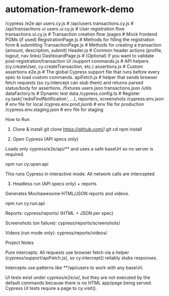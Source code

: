 # automation-framework-demo
/cypress
  /e2e
    api
      users.cy.js                 # /api/users
      transactions.cy.js          # /api/transactions
    ui
      users.ui.cy.js              # User registration flow
      transactions.ui.cy.js           # Transaction creation flow
  /pages                          # Mock frontend POMs (if used)
    RegistrationPage.js           # Methods for filling the registration form & submitting
    TransactionPage.js            # Methods for creating a transaction (amount, description, submit)
    Header.js                     # Common header actions (profile, logout, nav links)
    DashboardPage.js              # (Optional) if you want to validate post-registration/transaction UI
  /support
    commands.js                   # API helpers (cy.createUser, cy.createTransaction, etc.)
    assertions.js                 # Custom assertions
    e2e.js                        # The global Cypress support file that runs before every spec to load custom commands.
    apiFetch.js                   # helper that sends browser fetch requests (so cy.intercept can stub them) and returns parsed status/body for assertions.
  /fixtures
    users.json
    transactions.json
  /utils
    dataFactory.ts                # Dynamic test data
/cypress.config.ts                # Register cy.task('redisFindNotification', ...), reporters, screenshots
/cypress.env.json                 # env file for local
/cypres.env.prod.jsonb            # env file for production
/cypress.env.staging.json         # env file for staging



How to Run
1) Clone & install
git clone https://github.com/<your-username>/<repo-name>.git
cd <repo-name>
npm install

2) Open Cypress (API specs only)

Loads only cypress/e2e/api/** and uses a safe baseUrl so no server is required.

npm run cy:open:api

This runs Cypress in interactive mode. All network calls are intercepted


3) Headless run (API specs only) + reports

Generates Mochawesome HTML/JSON reports and videos.

npm run cy:run:api

Reports: cypress/reports/ (HTML + JSON per spec)

Screenshots (on failure): cypress/reports/screenshots/

Videos (run mode only): cypress/reports/videos/


Project Notes

Pure intercepts: All requests use browser fetch via a helper (cypress/support/apiFetch.js), so cy.intercept() reliably stubs responses.

Intercepts use patterns like **/api/users to work with any baseUrl.

UI tests exist under cypress/e2e/ui/, but they are not executed by the default commands because there is no HTML app/page being served. Cypress UI tests require a page to cy.visit().
